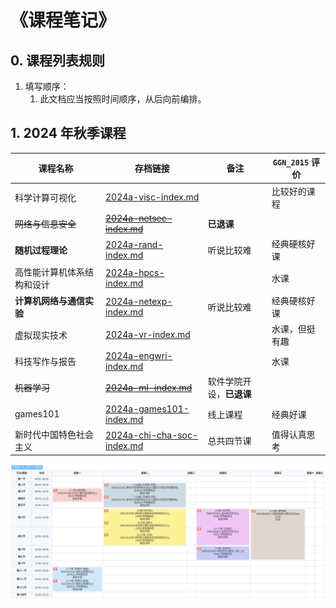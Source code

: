 # 《课程笔记》

## 0. 课程列表规则

1. 填写顺序：
   1. 此文档应当按照时间顺序，从后向前编排。

## 1. 2024 年秋季课程

| 课程名称                   | 存档链接                                                     | 备注                     | `GGN_2015` 评价 |
| -------------------------- | ------------------------------------------------------------ | ------------------------ | --------------- |
| 科学计算可视化             | [2024a-visc-index.md](../../data/2024a-visc/2024a-visc-index.md) |                          | 比较好的课程    |
| ~~网络与信息安全~~         | ~~[2024a-netsec-index.md](../../data/2024a-netsec/2024a-netsec-index.md)~~ | **已退课**               |                 |
| **随机过程理论**           | [2024a-rand-index.md](../../data/2024a-rand/2024a-rand-index.md) | 听说比较难               | 经典硬核好课    |
| 高性能计算机体系结构和设计 | [2024a-hpcs-index.md](../../data/2024a-hpcs/2024a-hpcs-index.md) |                          | 水课            |
| **计算机网络与通信实验**   | [2024a-netexp-index.md](../../data/2024a-netexp/2024a-netexp-index.md) | 听说比较难               | 经典硬核好课    |
| 虚拟现实技术               | [2024a-vr-index.md](../../data/2024a-vr/2024a-vr-index.md)   |                          | 水课，但挺有趣  |
| 科技写作与报告             | [2024a-engwri-index.md](../../data/2024a-engwri/2024a-engwri-index.md) |                          | 水课            |
| ~~机器学习~~               | ~~[2024a-ml-index.md](../../data/2024a-ml/2024a-ml-index.md)~~ | 软件学院开设，**已退课** |                 |
| games101                   | [2024a-games101-index.md](../../data/2024a-games101/2024a-games101-index.md) | 线上课程                 | 经典好课        |
| 新时代中国特色社会主义     | [2024a-chi-cha-soc-index.md](../../data/2024a-chi-cha-soc/2024a-chi-cha-soc-index.md) | 总共四节课               | 值得认真思考    |

<img src="../../blob/img/2024a-timetable.png">

